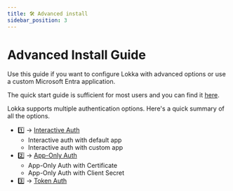 ```yaml
---
title: 🛠️ Advanced install
sidebar_position: 3
---
```


# Advanced Install Guide

Use this guide if you want to configure Lokka with advanced options or use a custom Microsoft Entra application.

The quick start guide is sufficient for most users and you can find it [here](/docs/install). 

Lokka supports multiple authentication options. Here's a quick summary of all the options.

- 1️⃣ → [Interactive Auth](interactive-auth)
  - Interactive auth with default app
  - Interactive auth with custom app
- 2️⃣ → [App-Only Auth](app-only-auth)
  - App-Only Auth with Certificate
  - App-Only Auth with Client Secret
- 3️⃣ → [Token Auth](token-auth)
